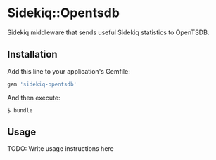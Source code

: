 # Sidekiq::Opentsdb

Sidekiq middleware that sends useful Sidekiq statistics to OpenTSDB.

## Installation

Add this line to your application's Gemfile:

```ruby
gem 'sidekiq-opentsdb'
```

And then execute:

    $ bundle

## Usage

TODO: Write usage instructions here
